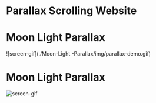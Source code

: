 # Parallax Scrolling Website

# Moon Light Parallax
![screen-gif](./Moon-Light -Parallax/img/parallax-demo.gif)

# Moon Light Parallax
![screen-gif](./Butterfly-Simple-Parallax/img/butterfly-parallax-demo.gif)